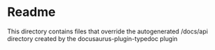 # Readme

This directory contains files that override the autogenerated
/docs/api directory created by the docusaurus-plugin-typedoc
plugin